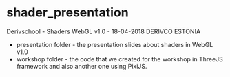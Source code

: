 # shader_presentation

Derivschool - Shaders WebGL v1.0 - 18-04-2018 DERIVCO ESTONIA

- presentation folder
      - the presentation slides about shaders in WebGL v1.0
- workshop folder
      - the code that we created for the workshop in ThreeJS framework and also another one using PixiJS.
      
      
